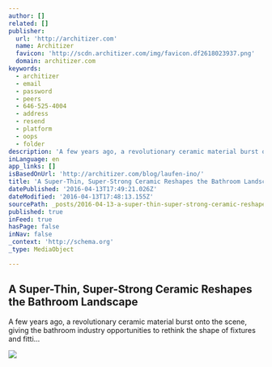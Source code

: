 ```yaml
---
author: []
related: []
publisher:
  url: 'http://architizer.com'
  name: Architizer
  favicon: 'http://scdn.architizer.com/img/favicon.df2618023937.png'
  domain: architizer.com
keywords:
  - architizer
  - email
  - password
  - peers
  - 646-525-4004
  - address
  - resend
  - platform
  - oops
  - folder
description: 'A few years ago, a revolutionary ceramic material burst onto the scene, giving the bathroom industry opportunities to rethink the shape of fixtures and fitti...'
inLanguage: en
app_links: []
isBasedOnUrl: 'http://architizer.com/blog/laufen-ino/'
title: 'A Super-Thin, Super-Strong Ceramic Reshapes the Bathroom Landscape'
datePublished: '2016-04-13T17:49:21.026Z'
dateModified: '2016-04-13T17:48:13.155Z'
sourcePath: _posts/2016-04-13-a-super-thin-super-strong-ceramic-reshapes-the-bathroom-lan.md
published: true
inFeed: true
hasPage: false
inNav: false
_context: 'http://schema.org'
_type: MediaObject

---
```

<article style=""><h1>A Super-Thin, Super-Strong Ceramic Reshapes the Bathroom Landscape</h1><p>A few years ago, a revolutionary ceramic material burst onto the scene, giving the bathroom industry opportunities to rethink the shape of fixtures and fitti...</p><img src="http://acdn.architizer.com/thumbnails-PRODUCTION/84/fa/84facf2632adb67564da29e69e10137b.jpg" /></article>